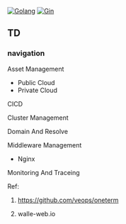 [![Golang](https://img.shields.io/badge/go-1.22.0-red)](https://go.dev/)
[![Gin](https://img.shields.io/badge/gin-1.10.0-blue)](https://gin-gonic.com/)


## TD
### navigation
Asset Management
+ Public Cloud
+ Private Cloud

CICD


Cluster Management


Domain And Resolve


Middleware Management
+ Nginx


Monitoring And Traceing


Ref:
1. https://github.com/veops/oneterm

2. walle-web.io
